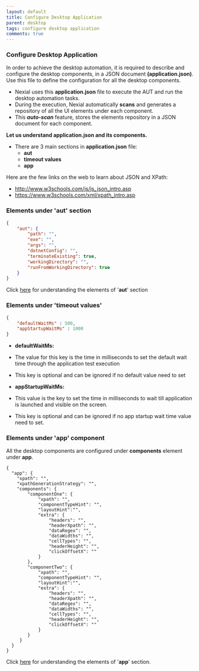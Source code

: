 ```yaml
---
layout: default
title: Configure Desktop Application
parent: desktop
tags: configure desktop application
comments: true
---
```



### Configure Desktop Application

In order to achieve the desktop automation, it is required to describe and configure the desktop components, in a JSON document **(application.json)**. Use this file to define the configuration for all the desktop components.

- Nexial uses this **application.json** file to execute the AUT and run the desktop automation tasks. 
- During the execution, Nexial automatically **scans** and generates a repository of all the UI elements under each component.
- This ***auto-scan*** feature, stores the elements repository in a JSON document for each component.

**Let us understand application.json and its components.**
- There are 3 main sections in **application.json** file:
    - **aut**
    - **timeout values**
    - **app**

Here are the few links on the web to learn about JSON and XPath:

- <a href="http://www.w3schools.com/js/js_json_intro.asp" class="external-link" target="_nexial_target">http://www.w3schools.com/js/js_json_intro.asp</a>
- <a href="https://www.w3schools.com/xml/xpath_intro.asp" class="external-link" target="_nexial_target">https://www.w3schools.com/xml/xpath_intro.asp</a>


### Elements under 'aut' section

```json
{
    "aut": {
        "path": "",
        "exe": "",
        "args": "",
        "dotnetConfig": "",
        "terminateExisting": true,
        "workingDirectory": "",
        "runFromWorkingDirectory": true
    }
}
```

Click [here](elementsOfAutSection) for understanding the elements of '**aut**' section


### Elements under 'timeout values'
```json
{
    "defaultWaitMs" : 500,
    "appStartupWaitMs" : 1000
}
```

- **defaultWaitMs:**

- The value for this key is the time in milliseconds to set the default wait time through the application test execution
- This key is optional and can be ignored if no default value need to set

- **appStartupWaitMs:**

- This value is the key to set the time in milliseconds to wait till application is launched and visible on the screen.
- This key is optional and can be ignored if no app startup wait time value need to set.


### Elements under 'app' component

All the desktop components are configured under **components** element under **app**.

```josn
{
  "app": {
    "xpath": "",
    "xpathGenerationStrategy": "",
    "components": {
        "componentOne": {
            "xpath": "",
            "componentTypeHint": "",
            "layoutHint":"",
            "extra": {
                "headers": "",
                "headerXpath": "",
                "dataRegex": "",
                "dataWidths": "",
                "cellTypes": "",
                "headerHeight": "",
                "clickOffsetX": ""
            }
        },
        "componentTwo": {
            "xpath": "",
            "componentTypeHint": "",
            "layoutHint":"",
            "extra": {
                "headers": "",
                "headerXpath": "",
                "dataRegex": "",
                "dataWidths": "",
                "cellTypes": "",
                "headerHeight": "",
                "clickOffsetX": ""
            }
        }
     }
  }
}
```

Click [here](elementsOfAppSection) for understanding the elements of '**app**' section.



